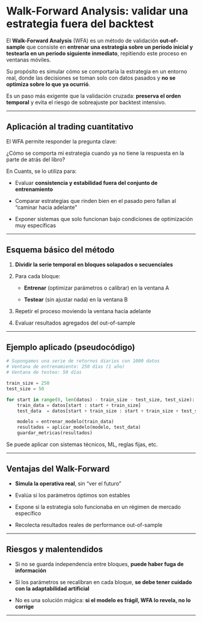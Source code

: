 # Walk-Forward Analysis: validar una estrategia fuera del backtest

El **Walk-Forward Analysis** (WFA) es un método de validación **out-of-sample** que consiste en **entrenar una estrategia sobre un período inicial y testearla en un período siguiente inmediato**, repitiendo este proceso en ventanas móviles.

Su propósito es simular cómo se comportaría la estrategia en un entorno real, donde las decisiones se toman solo con datos pasados y **no se optimiza sobre lo que ya ocurrió**.

Es un paso más exigente que la validación cruzada: **preserva el orden temporal** y evita el riesgo de sobreajuste por backtest intensivo.

***

## Aplicación al trading cuantitativo

El WFA permite responder la pregunta clave:

¿Cómo se comporta mi estrategia cuando ya no tiene la respuesta en la parte de atrás del libro?

En Cuants, se lo utiliza para:

* Evaluar **consistencia y estabilidad fuera del conjunto de entrenamiento**

* Comparar estrategias que rinden bien en el pasado pero fallan al “caminar hacia adelante”

* Exponer sistemas que solo funcionan bajo condiciones de optimización muy específicas

***

## Esquema básico del método

1. **Dividir la serie temporal en bloques solapados o secuenciales**

2. Para cada bloque:

   * **Entrenar** (optimizar parámetros o calibrar) en la ventana A

   * **Testear** (sin ajustar nada) en la ventana B

3. Repetir el proceso moviendo la ventana hacia adelante

4. Evaluar resultados agregados del out-of-sample

***

## Ejemplo aplicado (pseudocódigo)

```python
# Supongamos una serie de retornos diarios con 1000 datos
# Ventana de entrenamiento: 250 días (1 año)
# Ventana de testeo: 50 días

train_size = 250
test_size = 50

for start in range(0, len(datos) - train_size - test_size, test_size):
    train_data = datos[start : start + train_size]
    test_data  = datos[start + train_size : start + train_size + test_size]

    modelo = entrenar_modelo(train_data)
    resultados = aplicar_modelo(modelo, test_data)
    guardar_metricas(resultados)
```
Se puede aplicar con sistemas técnicos, ML, reglas fijas, etc.

***

## Ventajas del Walk-Forward

* **Simula la operativa real**, sin “ver el futuro”

* Evalúa si los parámetros óptimos son estables

* Expone si la estrategia solo funcionaba en un régimen de mercado específico

* Recolecta resultados reales de performance out-of-sample

***

## Riesgos y malentendidos

* Si no se guarda independencia entre bloques, **puede haber fuga de información**

* Si los parámetros se recalibran en cada bloque, **se debe tener cuidado con la adaptabilidad artificial**

* No es una solución mágica: **si el modelo es frágil, WFA lo revela, no lo corrige**

***
